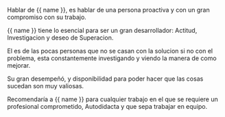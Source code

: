 Hablar de {{ name }}, es hablar de una persona proactiva y con un gran compromiso con su trabajo.

{{ name }} tiene lo esencial para ser un gran desarrollador: Actitud, Investigacion y deseo de Superacion.

El es de las pocas personas que no se casan con la solucion si no con el problema, esta constantemente investigando y viendo la manera de como mejorar.

Su gran desempeñó, y disponibilidad para poder hacer que las cosas sucedan son muy valiosas.

Recomendaría a {{ name }} para cualquier trabajo en el que se requiere un profesional comprometido, Autodidacta y que sepa trabajar en equipo.

